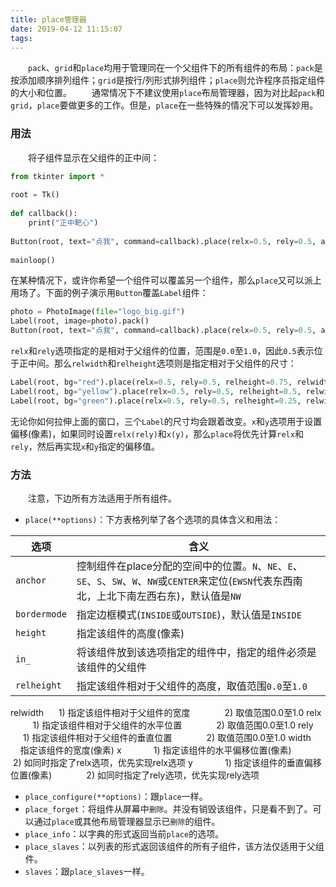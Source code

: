 ```yaml
---
title: place管理器
date: 2019-04-12 11:15:07
tags:
---
```

&emsp;&emsp;`pack`、`grid`和`place`均用于管理同在一个父组件下的所有组件的布局：`pack`是按添加顺序排列组件；`grid`是按行/列形式排列组件；`place`则允许程序员指定组件的大小和位置。
&emsp;&emsp;通常情况下不建议使用`place`布局管理器，因为对比起`pack`和`grid`，`place`要做更多的工作。但是，`place`在一些特殊的情况下可以发挥妙用。

### 用法

&emsp;&emsp;将子组件显示在父组件的正中间：

``` python
from tkinter import *
​
root = Tk()
​
def callback():
    print("正中靶心")
​
Button(root, text="点我", command=callback).place(relx=0.5, rely=0.5, anchor=CENTER)
​
mainloop()
```

在某种情况下，或许你希望一个组件可以覆盖另一个组件，那么`place`又可以派上用场了。下面的例子演示用`Button`覆盖`Label`组件：

``` python
photo = PhotoImage(file="logo_big.gif")
Label(root, image=photo).pack()
Button(root, text="点我", command=callback).place(relx=0.5, rely=0.5, anchor=CENTER)
```

`relx`和`rely`选项指定的是相对于父组件的位置，范围是`0.0`至`1.0`，因此`0.5`表示位于正中间。那么`relwidth`和`relheight`选项则是指定相对于父组件的尺寸：

``` python
Label(root, bg="red").place(relx=0.5, rely=0.5, relheight=0.75, relwidth=0.75, anchor=CENTER)
Label(root, bg="yellow").place(relx=0.5, rely=0.5, relheight=0.5, relwidth=0.5, anchor=CENTER)
Label(root, bg="green").place(relx=0.5, rely=0.5, relheight=0.25, relwidth=0.25, anchor=CENTER)
```

无论你如何拉伸上面的窗口，三个`Label`的尺寸均会跟着改变。`x`和`y`选项用于设置偏移(像素)，如果同时设置`relx(rely)`和`x(y)`，那么`place`将优先计算`relx`和`rely`，然后再实现`x`和`y`指定的偏移值。

### 方法

&emsp;&emsp;注意，下边所有方法适用于所有组件。

- `place(**options)`：下方表格列举了各个选项的具体含义和用法：

选项         | 含义
-------------|-----
`anchor`     | 控制组件在place分配的空间中的位置。`N`、`NE`、`E`、`SE`、`S`、`SW`、`W`、`NW`或`CENTER`来定位(`EWSN`代表东西南北，上北下南左西右东)，默认值是`NW`
`bordermode` | 指定边框模式(`INSIDE`或`OUTSIDE`)，默认值是`INSIDE`
`height`     | 指定该组件的高度(像素)
`in_`        | 将该组件放到该选项指定的组件中，指定的组件必须是该组件的父组件
`relheight`  | 指定该组件相对于父组件的高度，取值范围`0.0`至`1.0`

relwidth      1) 指定该组件相对于父组件的宽度
              2) 取值范围0.0至1.0
relx          1) 指定该组件相对于父组件的水平位置
              2) 取值范围0.0至1.0
rely          1) 指定该组件相对于父组件的垂直位置
              2) 取值范围0.0至1.0
width         指定该组件的宽度(像素)
x             1) 指定该组件的水平偏移位置(像素)
              2) 如同时指定了relx选项，优先实现relx选项
y             1) 指定该组件的垂直偏移位置(像素)
              2) 如同时指定了rely选项，优先实现rely选项

- `place_configure(**options)`：跟`place`一样。
- `place_forget`：将组件从屏幕中`删除`。并没有销毁该组件，只是看不到了。可以通过`place`或其他布局管理器显示已`删除`的组件。
- `place_info`：以字典的形式返回当前`place`的选项。
- `place_slaves`：以列表的形式返回该组件的所有子组件，该方法仅适用于父组件。
- `slaves`：跟`place_slaves`一样。